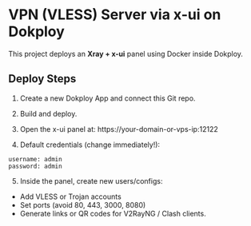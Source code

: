 # VPN (VLESS) Server via x-ui on Dokploy

This project deploys an **Xray + x-ui** panel using Docker inside Dokploy.

## Deploy Steps

1. Create a new Dokploy App and connect this Git repo.
2. Build and deploy.
3. Open the x-ui panel at:
https://your-domain-or-vps-ip:12122

4. Default credentials (change immediately!):
```
username: admin
password: admin
```
5. Inside the panel, create new users/configs:
- Add VLESS or Trojan accounts
- Set ports (avoid 80, 443, 3000, 8080)
- Generate links or QR codes for V2RayNG / Clash clients.
